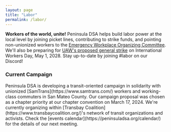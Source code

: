```yaml
---
layout: page
title: "Labor"
permalink: /labor/
---
```


**Workers of the world, unite!** Peninsula DSA helps build labor power at the local level by joining picket lines, contributing to strike funds, and pointing non-unionized workers to the [Emergency Workplace Organizing Committee](https://workerorganizing.org/). We'll also be preparing for [UAW's proposed general strike](https://actionnetwork.org/forms/may-1st-2028) on International Workers Day, May 1, 2028. Stay up-to-date by joining #labor on our Discord!

<h3>Current Campaign</h3>
Peninsula DSA is developing a transit-oriented campaign in solidarity with unionized [SamTrans](https://www.samtrans.com/) workers and working-class commuters in San Mateo County. Our campaign proposal was chosen as a chapter priority at our chapter convention on March 17, 2024. We're currently organizing within [Transbay Coalition](https://www.transbaycoalition.org/)'s network of transit organizations and activists. Check the [events calendar](https://peninsuladsa.org/calendar/) for the details of our next meeting.
